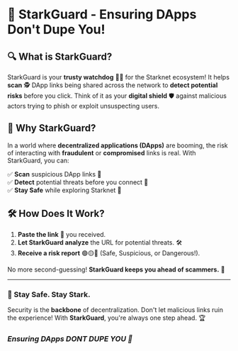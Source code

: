 # 🌟 StarkGuard - Ensuring DApps Don't Dupe You!

## 🔍 What is StarkGuard?

StarkGuard is your **trusty watchdog** 🐕‍🦺 for the Starknet ecosystem! It helps **scan** 🕵️ DApp links being shared across the network to **detect potential risks** before you click. Think of it as your **digital shield** 🛡️ against malicious actors trying to phish or exploit unsuspecting users.

## 🚀 Why StarkGuard?

In a world where **decentralized applications (DApps)** are booming, the risk of interacting with **fraudulent** or **compromised** links is real. With StarkGuard, you can:

✅ **Scan** suspicious DApp links 🧐\
✅ **Detect** potential threats before you connect 🚨\
✅ **Stay Safe** while exploring Starknet 🔐

## 🛠️ How Does It Work?

1. **Paste the link** 📝 you received.
2. **Let StarkGuard analyze** the URL for potential threats. 🛠️
3. **Receive a risk report** 🟢🟡🔴 (Safe, Suspicious, or Dangerous!).

No more second-guessing! **StarkGuard keeps you ahead of scammers.** 🚀

---

### 🔗 Stay Safe. Stay Stark.

Security is the **backbone** of decentralization. Don't let malicious links ruin the experience! With **StarkGuard**, you're always one step ahead. 🏆


### _Ensuring DApps DONT DUPE YOU 🫵_
